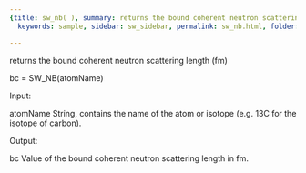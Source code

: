 ```yaml
---
{title: sw_nb( ), summary: returns the bound coherent neutron scattering length (fm),
  keywords: sample, sidebar: sw_sidebar, permalink: sw_nb.html, folder: swfiles, mathjax: 'true'}

---
```

returns the bound coherent neutron scattering length (fm)
 
bc = SW_NB(atomName)
 
Input:
 
atomName      String, contains the name of the atom or isotope (e.g. 13C for the isotope of carbon).
 
Output:
 
bc        Value of the bound coherent neutron scattering length  in fm.
 
